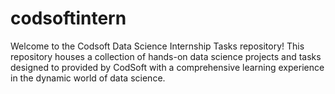 # codsoftintern
Welcome to the Codsoft Data Science Internship Tasks repository! This repository houses a collection of hands-on data science projects and tasks designed to provided by CodSoft with a comprehensive learning experience in the dynamic world of data science.

